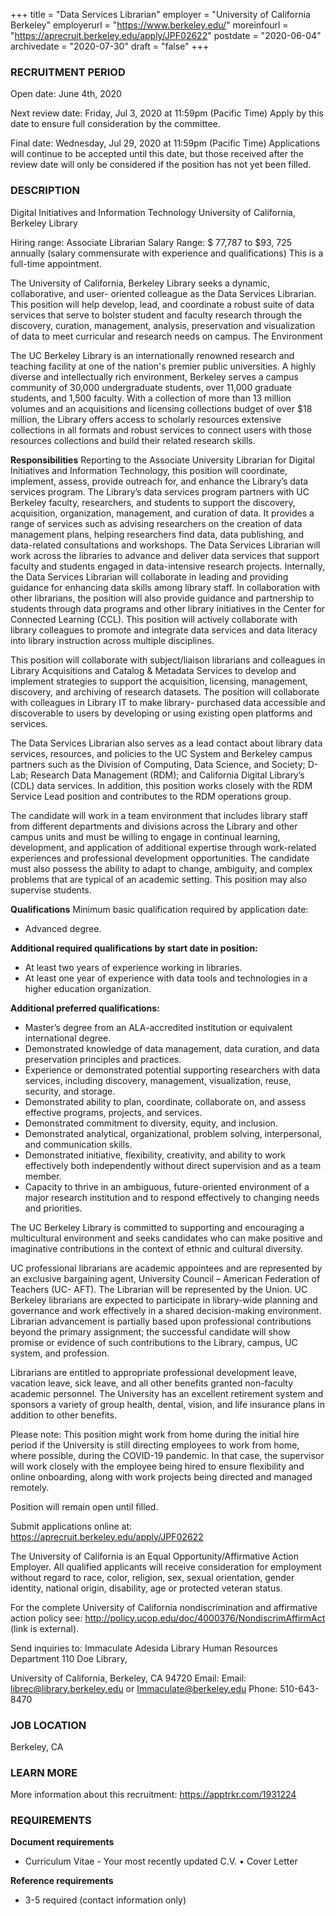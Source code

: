 +++
title = "Data Services Librarian"
employer = "University of California Berkeley"
employerurl = "https://www.berkeley.edu/"
moreinfourl = "https://aprecruit.berkeley.edu/apply/JPF02622"
postdate = "2020-06-04"
archivedate = "2020-07-30"
draft = "false"
+++

### RECRUITMENT PERIOD

Open date: June 4th, 2020

Next review date: Friday, Jul 3, 2020 at 11:59pm (Pacific Time)
Apply by this date to ensure full consideration by the committee.

Final date: Wednesday, Jul 29, 2020 at 11:59pm (Pacific Time)
Applications will continue to be accepted until this date, but those received after the review date will only be considered if the position has not yet been filled.

### DESCRIPTION

Digital Initiatives and Information Technology
University of California, Berkeley Library

Hiring range: Associate Librarian
Salary Range: $ 77,787 to $93, 725 annually (salary commensurate with experience and qualifications)
This is a full-time appointment.

The University of California, Berkeley Library seeks a dynamic, collaborative, and user- oriented colleague as the Data Services Librarian. This position will help develop, lead, and coordinate a robust suite of data services that serve to bolster student and faculty research through the discovery, curation, management, analysis, preservation and visualization of data to meet curricular and research needs on campus.
The Environment

The UC Berkeley Library is an internationally renowned research and teaching facility at one of the nation's premier public universities. A highly diverse and intellectually rich environment, Berkeley serves a campus community of 30,000 undergraduate students, over 11,000 graduate students, and 1,500 faculty. With a collection of more than 13 million volumes and an acquisitions and licensing collections budget of over $18 million, the Library offers access to scholarly resources extensive collections in all formats and robust services to connect users with those resources collections and build their related research skills.

**Responsibilities**
Reporting to the Associate University Librarian for Digital Initiatives and Information Technology, this position will coordinate, implement, assess, provide outreach for, and enhance the Library’s data services program. The Library’s data services program partners with UC Berkeley faculty, researchers, and students to support the discovery, acquisition, organization, management, and curation of data. It provides a range of services such as advising researchers on the creation of data management plans, helping researchers find data, data publishing, and data-related consultations and workshops. The Data Services Librarian will work across the libraries to advance and deliver data services that support faculty and students engaged in data-intensive research projects. Internally, the Data Services Librarian will collaborate in leading and providing guidance for enhancing data skills among library staff. In collaboration with other librarians, the position will also provide guidance and partnership to students through data programs and other library initiatives in the Center for Connected Learning (CCL). This position will actively collaborate with library colleagues to promote and integrate data services and data literacy into library instruction across multiple disciplines.

This position will collaborate with subject/liaison librarians and colleagues in Library Acquisitions and Catalog & Metadata Services to develop and implement strategies to support the acquisition, licensing, management, discovery, and archiving of research datasets. The position will collaborate with colleagues in Library IT to make library- purchased data accessible and discoverable to users by developing or using existing open platforms and services.

The Data Services Librarian also serves as a lead contact about library data services, resources, and policies to the UC System and Berkeley campus partners such as the Division of Computing, Data Science, and Society; D-Lab; Research Data Management (RDM); and California Digital Library’s (CDL) data services. In addition, this position works closely with the RDM Service Lead position and contributes to the RDM operations group.

The candidate will work in a team environment that includes library staff from different departments and divisions across the Library and other campus units and must be willing to engage in continual learning, development, and application of additional expertise through work-related experiences and professional development opportunities. The candidate must also possess the ability to adapt to change, ambiguity, and complex problems that are typical of an academic setting. This position may also supervise students.

**Qualifications**
Minimum basic qualification required by application date:
- Advanced degree.

**Additional required qualifications by start date in position:**
- At least two years of experience working in libraries.
- At least one year of experience with data tools and technologies in a higher education organization.

**Additional preferred qualifications:**
- Master’s degree from an ALA-accredited institution or equivalent international degree.
- Demonstrated knowledge of data management, data curation, and data preservation principles and practices.
- Experience or demonstrated potential supporting researchers with data services, including discovery, management, visualization, reuse, security, and storage.
- Demonstrated ability to plan, coordinate, collaborate on, and assess effective
programs, projects, and services.
- Demonstrated commitment to diversity, equity, and inclusion.
- Demonstrated analytical, organizational, problem solving, interpersonal, and communication skills.
- Demonstrated initiative, flexibility, creativity, and ability to work effectively both independently without direct supervision and as a team member.
- Capacity to thrive in an ambiguous, future-oriented environment of a major research institution and to respond effectively to changing needs and priorities.

The UC Berkeley Library is committed to supporting and encouraging a multicultural environment and seeks candidates who can make positive and imaginative contributions in the context of ethnic and cultural diversity.

UC professional librarians are academic appointees and are represented by an exclusive bargaining agent, University Council – American Federation of Teachers (UC- AFT). The Librarian will be represented by the Union. UC Berkeley librarians are expected to participate in library-wide planning and governance and work effectively in a shared decision-making environment. Librarian advancement is partially based upon professional contributions beyond the primary assignment; the successful candidate will show promise or evidence of such contributions to the Library, campus, UC system, and profession.

Librarians are entitled to appropriate professional development leave, vacation leave, sick leave, and all other benefits granted non-faculty academic personnel. The University has an excellent retirement system and sponsors a variety of group health, dental, vision, and life insurance plans in addition to other benefits.

Please note: This position might work from home during the initial hire period if the University is still directing employees to work from home, where possible, during the COVID-19 pandemic. In that case, the supervisor will work closely with the employee being hired to ensure flexibility and online onboarding, along with work projects being directed and managed remotely.

Position will remain open until filled.

Submit applications online at:
https://aprecruit.berkeley.edu/apply/JPF02622

The University of California is an Equal Opportunity/Affirmative Action Employer. All qualified applicants will receive consideration for employment without regard to race, color, religion, sex, sexual orientation, gender identity, national origin, disability, age or protected veteran status.

For the complete University of California nondiscrimination and affirmative action policy see:
http://policy.ucop.edu/doc/4000376/NondiscrimAffirmAct (link is external).

Send inquiries to:
Immaculate Adesida
Library Human Resources Department 110 Doe Library,

University of California, Berkeley, CA 94720
Email: Email: librec@library.berkeley.edu or Immaculate@berkeley.edu Phone: 510-643-8470

### JOB LOCATION
Berkeley, CA

### LEARN MORE
More information about this recruitment:
https://apptrkr.com/1931224

### REQUIREMENTS
**Document requirements**
- Curriculum Vitae - Your most recently updated C.V. • Cover Letter

**Reference requirements**
- 3-5 required (contact information only)
